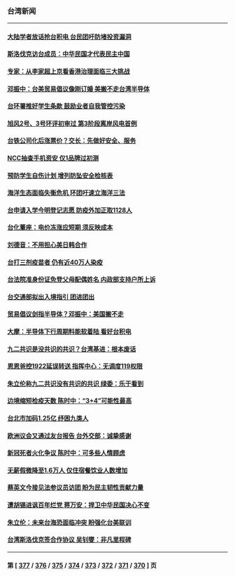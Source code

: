### 台湾新闻
---
#### [大陆学者放话抢台积电 台民团吁防堵投资漏洞](../../pages/ncid1349361/n13755001.md) 
#### [斯洛伐克访台成员：中华民国才代表民主中国](../../pages/ncid1349361/n13755005.md) 
#### [专家：从李家超上京看香港治理面临三大挑战](../../pages/ncid1349361/n13754991.md) 
#### [邓振中：台美贸易倡议像刚订婚 美搬不走台湾半导体](../../pages/ncid1349361/n13755023.md) 
#### [台环署推好学生条款 鼓励业者自我管控污染](../../pages/ncid1349361/n13755090.md) 
#### [旭风2号、3号环评初审过 第3阶段离岸风电首例](../../pages/ncid1349361/n13755070.md) 
#### [台铁公司化后涨票价？交长：先做好安全、服务](../../pages/ncid1349361/n13755092.md) 
#### [NCC抽查手机资安 仅1品牌过初测](../../pages/ncid1349361/n13755089.md) 
#### [预防学生自伤计划 增列防坠安全检核表](../../pages/ncid1349361/n13755088.md) 
#### [海洋生态面临失衡危机 环团吁速立海洋三法](../../pages/ncid1349361/n13755086.md) 
#### [台申请入学今明登记志愿 防疫外加正取1128人](../../pages/ncid1349361/n13755093.md) 
#### [台化董座：电价冻涨应短期 须反映成本](../../pages/ncid1349361/n13755003.md) 
#### [刘德音：不用担心美日韩合作](../../pages/ncid1349361/n13755026.md) 
#### [台打三剂疫苗者 仍有近40万人染疫](../../pages/ncid1349361/n13755057.md) 
#### [台法院准身份证免登父母配偶姓名 内政部支持户所上诉](../../pages/ncid1349361/n13754984.md) 
#### [台交通部拟出入境指引 团进团出](../../pages/ncid1349361/n13754982.md) 
#### [贸易倡议剑指半导体？邓振中：美国搬不走](../../pages/ncid1349361/n13755024.md) 
#### [大摩：半导体下行周期料能软着陆 看好台积电](../../pages/ncid1349361/n13755028.md) 
#### [九二共识是没共识的共识？台湾基进：根本废话](../../pages/ncid1349361/n13755029.md) 
#### [恩恩爸控1922延误转送 指挥中心：无调度119权限](../../pages/ncid1349361/n13754981.md) 
#### [朱立伦称九二共识没有共识的共识 绿委：乐于看到](../../pages/ncid1349361/n13754979.md) 
#### [边境缩短检疫天数 陈时中：“3+4”可能性最高](../../pages/ncid1349361/n13754978.md) 
#### [台北市加码1.25亿 纾困九类人](../../pages/ncid1349361/n13754973.md) 
#### [欧洲议会又通过友台报告 台外交部：诚挚感谢](../../pages/ncid1349361/n13754974.md) 
#### [新冠死者火化争议 陈时中：可多些人情顾虑](../../pages/ncid1349361/n13754972.md) 
#### [无薪假微降至1.6万人 仅住宿餐饮业人数增加](../../pages/ncid1349361/n13754990.md) 
#### [蔡英文今接见法参议员访团 盼为民主韧性贡献力量](../../pages/ncid1349361/n13754976.md) 
#### [遭胡锡进讽百年烂党 蒋万安：捍卫中华民国决心不变](../../pages/ncid1349361/n13754956.md) 
#### [朱立伦：未来台海恐面临冲突 盼强化台美联训](../../pages/ncid1349361/n13754620.md) 
#### [台湾斯洛伐克签合作协议 吴钊燮：非凡里程碑](../../pages/ncid1349361/n13754915.md) 

---
#### 第 [ [377](./377.md) / [376](./376.md) / [375](./375.md) / [374](./374.md) / [373](./373.md) / [372](./372.md) / [371](./371.md) / [370](./370.md) ] 页
